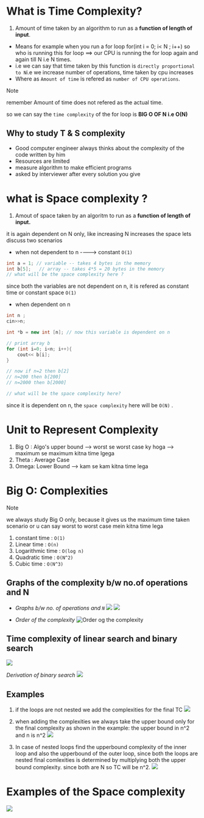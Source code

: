 # What is Time Complexity?
1. Amount of time taken by an algorithm to run as a **function of length of input**.
- Means for example when you run a for loop for(int i = 0; i< N ; i++) so who is running this for loop ==> our CPU is running the for loop again and again till N i.e N times.
- i.e we can say that time taken by this function is `directly proportional to N`i.e we increase number of operations, time taken by cpu increases
- Where as `Amount of time` is refered as `number of CPU operations`.

>[!note]
>remember Amount of time does not refered as the actual time.

so we can say the `time complexity` of the for loop is **BIG O OF N i.e O(N)**

## Why to study T & S complexity
- Good computer engineer always thinks about the complexity of the code written by him 
- Resources are limited
- measure algorithm to make efficient programs
- asked by interviewer after every solution you give

# what is Space complexity ?
1. Amout of space taken by an algoritm to run as a **function of length of input.**

it is again dependent on N only, like increasing N increases the space 
lets discuss two scenarios 

- when not dependent to n ----> constant `O(1)`
 ```cpp
int a = 1; // variable -- takes 4 bytes in the memory 
int b[5];   // array -- takes 4*5 = 20 bytes in the memory 
// what will be the space complexity here ?
```

since both the variables are not dependent on n, it is refered as constant time or constant space `O(1)`

- when dependent on n 
```cpp
int n ;
cin>>n;

int *b = new int [n]; // now this variable is dependent on n 

// print array b
for (int i=0; i<n; i++){
    cout<< b[i];       
}

// now if n=2 then b[2]
// n=200 then b[200]
// n=2000 then b[2000]

// what will be the space complexity here?
```

since it is dependent on n, the `space complexity` here will be `O(N)` .


# Unit to Represent Complexity
1. Big O : Algo's upper bound --> worst se worst case ky hoga --> maximum se maximum kitna time lgega
2. Theta : Average Case
3. Omega: Lower Bound --> kam se kam kitna time lega

# Big O: Complexities 
>[!Note]
>we always study Big O only, because it gives us the maximum time taken scenario or u can say worst to worst case mein kitna time lega
1. constant time : `O(1)`
2. Linear time : `O(n)`
3. Logarithmic time : `O(log n)`
4. Quadratic time : `O(N^2)`
5. Cubic time : `O(N^3)`

## Graphs of the complexity b/w no.of operations and N 
- *Graphs b/w no. of operations and `N`*
![](./images/graph1.png)
![](./images/graph2.png)

- *Order of the complexity*
![Order og the complexity](./images/orderofcomplexity.png)

## Time complexity of linear search and binary search 
![](./images/TC_of_bs.png)

 *Derivation of binary search* 
![](./images/deri_of_bs.png)

## Examples 
1. if the loops are not nested we add the complexities for the final TC
![](./images/ex_1.png)

2. when adding the complexities we always take the upper bound only for the final complexity as shown in the example: the upper bound in n^2 and n is n^2
![](./images/ex_2.png)

3. In case of nested loops find the upperbound complexity of the inner loop and also the upperbound of the outer loop, since both the loops are nested final comlexities is determined by multiplying both the upper bound complexity. since both are N so TC will be n^2.
![](./images/ex_3.png)

# Examples of the Space complexity
![](./images/space_complexity.png)